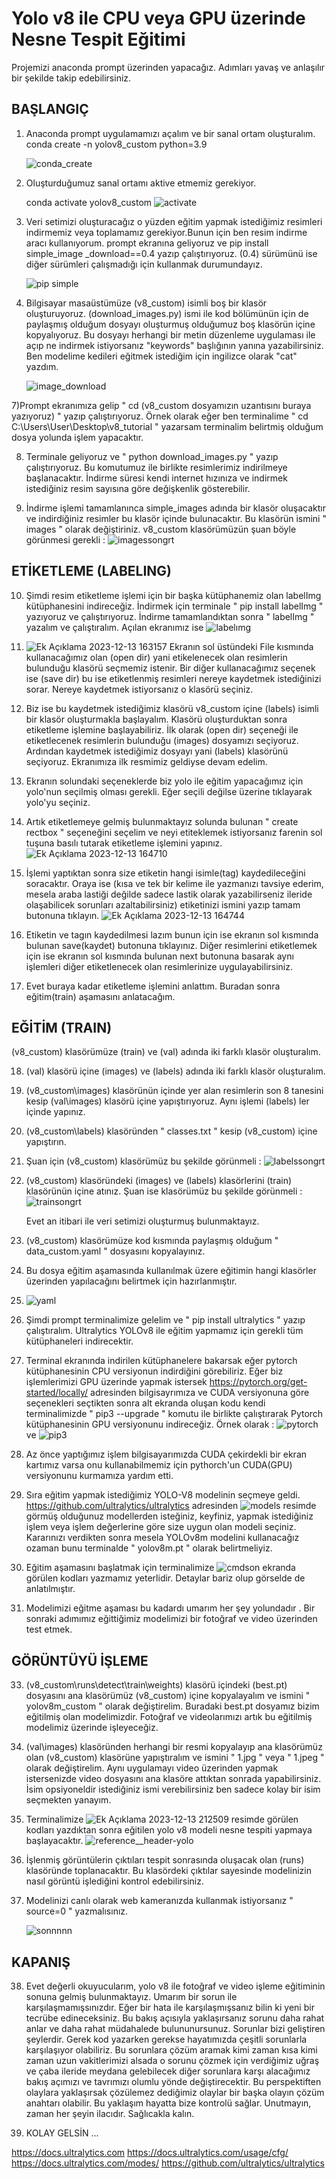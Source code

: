 # Yolo v8 ile CPU veya GPU üzerinde Nesne Tespit Eğitimi

Projemizi anaconda prompt üzerinden yapacağız. Adımları yavaş ve anlaşılır bir şekilde takip edebilirsiniz.

## BAŞLANGIÇ ##

1) Anaconda prompt uygulamamızı açalım ve bir sanal ortam oluşturalım.
    conda create -n yolov8_custom python=3.9

    ![conda_create](https://github.com/Poyqraz/Custom-YOLO-v8-Object-Detection-on-CPU-GPU/assets/48729799/01e82d3a-5bac-4a60-9b6c-affc139411ba)

3) Oluşturduğumuz sanal ortamı aktive etmemiz gerekiyor.

   conda activate yolov8_custom
   ![activate](https://github.com/Poyqraz/Custom-YOLO-v8-Object-Detection-on-CPU-GPU/assets/48729799/4f27f433-48a0-46f1-9fe3-b3655b1e449a)

5) Veri setimizi oluşturacağız o yüzden eğitim yapmak istediğimiz resimleri indirmemiz veya toplamamız gerekiyor.Bunun için ben resim indirme aracı kullanıyorum. prompt ekranına geliyoruz ve
   pip install simple_image _download==0.4 yazıp çalıştırıyoruz. (0.4) sürümünü ise diğer sürümleri çalışmadığı için kullanmak durumundayız. 

   ![pip simple](https://github.com/Poyqraz/Custom-YOLO-v8-Object-Detection-on-CPU-GPU/assets/48729799/823e7767-7e3f-46f5-83bc-5d4869104fb4)

6) Bilgisayar masaüstümüze (v8_custom) isimli boş bir klasör oluşturuyoruz. (download_images.py) ismi ile kod bölümünün için de paylaşmış olduğum dosyayı oluşturmuş olduğumuz boş klasörün içine kopyalıyoruz. Bu dosyayı herhangi bir metin düzenleme uygulaması ile açıp ne indirmek istiyorsanız "keywords" başlığının yanına yazabilirsiniz. Ben modelime kedileri eğitmek istediğim için ingilizce olarak "cat" yazdım.
   
   ![image_download](https://github.com/Poyqraz/Custom-YOLO-v8-Object-Detection-on-CPU-GPU/assets/48729799/0ab21af6-6d92-4e2a-a1c6-ea94446d445f)


7)Prompt ekranımıza gelip " cd (v8_custom dosyamızın uzantısını buraya yazıyoruz) " yazıp çalıştırıyoruz. Örnek olarak eğer ben terminalime " cd C:\Users\User\Desktop\v8_tutorial " yazarsam terminalim belirtmiş olduğum dosya yolunda işlem yapacaktır.
   

8) Terminale geliyoruz ve " python download_images.py " yazıp çalıştırıyoruz. Bu komutumuz ile birlikte resimlerimiz indirilmeye başlanacaktır. İndirme süresi kendi internet hızınıza ve indirmek istediğiniz resim sayısına göre değişkenlik gösterebilir.

9) İndirme işlemi tamamlanınca simple_images adında bir klasör oluşacaktır ve indirdiğiniz resimler bu klasör içinde bulunacaktır. Bu klasörün ismini " images " olarak değiştiriniz. v8_custom klasörümüzün şuan böyle görünmesi gerekli :  ![imagessongrt](https://github.com/Poyqraz/Custom-YOLO-v8-Object-Detection-on-CPU-GPU/assets/48729799/3425a756-f4a5-44f2-9160-9a60f1f66b57)

## ETİKETLEME (LABELING) ##

10) Şimdi resim etiketleme işlemi için bir başka kütüphanemiz olan labelImg kütüphanesini indireceğiz. İndirmek için terminale " pip install labelImg " yazıyoruz ve çalıştırıyoruz. İndirme tamamlandıktan sonra " labelImg " yazalım ve çalıştıralım. Açılan ekranımız ise ![labelımg](https://github.com/Poyqraz/Custom-YOLO-v8-Object-Detection-on-CPU-GPU/assets/48729799/30f789e3-da4e-4dc0-9a95-5395f4c9b408)

11) ![Ek Açıklama 2023-12-13 163157](https://github.com/Poyqraz/Custom-YOLO-v8-Object-Detection-on-CPU-GPU/assets/48729799/a5aa3357-f441-480a-a1c0-de3a884edacf) Ekranın sol üstündeki File kısmında kullanacağımız olan (open dir) yani etikelenecek olan resimlerin bulunduğu klasörü seçmemiz istenir. Bir diğer kullanacağımız seçenek ise (save dir) bu ise etiketlenmiş resimleri nereye kaydetmek istediğinizi sorar. Nereye kaydetmek istiyorsanız o klasörü seçiniz.

12) Biz ise bu kaydetmek istediğimiz klasörü v8_custom içine (labels) isimli bir klasör oluşturmakla başlayalım. Klasörü oluşturduktan sonra etiketleme işlemine başlayabiliriz. İlk olarak (open dir) seçeneği ile etiketlecenek resimlerin bulunduğu (images) dosyamızı seçiyoruz. Ardından kaydetmek istediğimiz dosyayı yani (labels) klasörünü seçiyoruz. Ekranımıza ilk resmimiz geldiyse devam edelim.

13) Ekranın solundaki seçeneklerde biz yolo ile eğitim yapacağımız için yolo'nun seçilmiş olması gerekli. Eğer seçili değilse üzerine tıklayarak yolo'yu seçiniz.

14) Artık etiketlemeye gelmiş bulunmaktayız solunda bulunan " create rectbox " seçeneğini seçelim ve neyi etiteklemek istiyorsanız farenin sol tuşuna basılı tutarak etiketleme işlemini yapınız. ![Ek Açıklama 2023-12-13 164710](https://github.com/Poyqraz/Custom-YOLO-v8-Object-Detection-on-CPU-GPU/assets/48729799/3672ab08-f153-4fa9-9517-c0abcc3abefc)


15) İşlemi yaptıktan sonra size etiketin hangi isimle(tag) kaydedileceğini soracaktır. Oraya ise (kısa ve tek bir kelime ile yazmanızı tavsiye ederim, mesela araba lastiği değilde sadece lastik olarak yazabilirseniz ileride olaşabilicek sorunları azaltabilirsiniz) etiketinizi ismini yazıp tamam butonuna tıklayın.  ![Ek Açıklama 2023-12-13 164744](https://github.com/Poyqraz/Custom-YOLO-v8-Object-Detection-on-CPU-GPU/assets/48729799/e5853555-8dc1-4e40-84c4-da69aca1449c)


16) Etiketin ve tagın kaydedilmesi lazım bunun için ise ekranın sol kısmında bulunan save(kaydet) butonuna tıklayınız. Diğer resimlerini etiketlemek için ise ekranın sol kısmında bulunan next butonuna basarak aynı işlemleri diğer etiketlenecek olan resimlerinize uygulayabilirsiniz.

17) Evet buraya kadar etiketleme işlemini anlattım. Buradan sonra eğitim(train) aşamasını anlatacağım.

## EĞİTİM (TRAIN) ##

(v8_custom) klasörümüze (train) ve (val) adında iki farklı klasör oluşturalım.

18) (val) klasörü içine (images) ve (labels) adında iki farklı klasör oluşturalım.

19) (v8_custom\images) klasörünün içinde yer alan resimlerin son 8 tanesini kesip (val\images) klasörü içine yapıştırıyoruz. Aynı işlemi (labels) ler içinde yapınız.
20) (v8_custom\labels) klasöründen " classes.txt " kesip (v8_custom) içine yapıştırın.

21) Şuan için (v8_custom) klasörümüz bu şekilde görünmeli :  ![labelssongrt](https://github.com/Poyqraz/Custom-YOLO-v8-Object-Detection-on-CPU-GPU/assets/48729799/c0bace79-4f5f-41bb-9382-85349d30adee)

22) (v8_custom) klasöründeki (images) ve (labels) klasörlerini (train) klasörünün içine atınız.
     Şuan ise klasörümüz bu şekilde görünmeli : ![trainsongrt](https://github.com/Poyqraz/Custom-YOLO-v8-Object-Detection-on-CPU-GPU/assets/48729799/723d5b6f-4673-4519-a03f-b26715261969)

    Evet an itibari ile veri setimizi oluşturmuş bulunmaktayız.

23) (v8_custom) klasörümüze kod kısmında paylaşmış olduğum " data_custom.yaml " dosyasını kopyalayınız.
24) Bu dosya eğitim aşamasında kullanılmak üzere eğitimin hangi klasörler üzerinden yapılacağını belirtmek için hazırlanmıştır.

25) ![yaml](https://github.com/Poyqraz/Custom-YOLO-v8-Object-Detection-on-CPU-GPU/assets/48729799/2268ce9e-f874-4a6e-b4df-9071b4df901d)

26) Şimdi prompt terminalimize gelelim ve " pip install ultralytics " yazıp çalıştıralım. Ultralytics YOLOv8 ile eğitim yapmamız için gerekli tüm kütüphaneleri indirecektir.

27) Terminal ekranında indirilen kütüphanelere bakarsak eğer pytorch kütüphanesinin CPU versiyonun indirdiğini görebiliriz. Eğer biz işlemlerimizi GPU üzerinde yapmak istersek https://pytorch.org/get-started/locally/ adresinden bilgisayrımıza ve CUDA versiyonuna göre seçenekleri seçtikten sonra alt ekranda oluşan kodu kendi terminalimizde 
" pip3 --upgrade " komutu ile birlikte çalıştırarak Pytorch kütüphanesinin GPU versiyonunu indireceğiz. Örnek olarak :  ![pytorch](https://github.com/Poyqraz/Custom-YOLO-v8-Object-Detection-on-CPU-GPU/assets/48729799/0391c938-0a92-4146-b30d-cc70fbd3c126) ve ![pip3](https://github.com/Poyqraz/Custom-YOLO-v8-Object-Detection-on-CPU-GPU/assets/48729799/d98f2be4-fd72-4841-af01-dd8013dec101)

28) Az önce yaptığımız işlem bilgisayarımızda CUDA çekirdekli bir ekran kartımız varsa onu kullanabilmemiz için pythorch'un CUDA(GPU) versiyonunu kurmamıza yardım etti.

29) Sıra eğitim yapmak istediğimiz YOLO-V8 modelinin seçmeye geldi. https://github.com/ultralytics/ultralytics adresinden 
![models](https://github.com/Poyqraz/Custom-YOLO-v8-Object-Detection-on-CPU-GPU/assets/48729799/c32ef039-aa52-493c-905c-a2404ab93cc3) resimde görmüş olduğunuz modellerden isteğiniz, keyfiniz, yapmak istediğiniz işlem veya işlem değerlerine göre size uygun olan modeli seçiniz. Kararınızı verdikten sonra mesela YOLOv8m modelini kullanacağız ozaman bunu terminalde " yolov8m.pt " olarak belirtmeliyiz.

30) Eğitim aşamasını başlatmak için terminalimize 
![cmdson](https://github.com/Poyqraz/Custom-YOLO-v8-Object-Detection-on-CPU-GPU/assets/48729799/748b1d7b-c251-45fd-a17b-a60c9d66a95c)  ekranda görülen kodları yazmamız yeterlidir. Detaylar bariz olup görselde de anlatılmıştır.

31) Modelimizi eğitme aşaması bu kadardı umarım her şey yolundadır . Bir sonraki adımımız eğittiğimiz modelimizi bir fotoğraf ve video üzerinden test etmek.

## GÖRÜNTÜYÜ İŞLEME ##

33) (v8_custom\runs\detect\train\weights) klasörü içindeki (best.pt) dosyasını ana klasörümüz (v8_custom) içine kopyalayalım ve ismini " yolov8m_custom " olarak değiştirelim. Buradaki best.pt dosyamız bizim eğitilmiş olan modelimizdir. Fotoğraf ve videolarımızı artık bu eğitilmiş modelimiz üzerinde işleyeceğiz.

34) (val\images) klasöründen herhangi bir resmi kopyalayıp ana klasörümüz olan (v8_custom) klasörüne yapıştıralım ve ismini " 1.jpg " veya " 1.jpeg " olarak değiştirelim. Aynı uygulamayı video üzerinden yapmak istersenizde video dosyasını ana klasöre attıktan sonrada yapabilirsiniz. İsim opsiyoneldir istediğiniz ismi verebilirsiniz ben sadece kolay bir isim seçmekten yanayım.

35) Terminalimize ![Ek Açıklama 2023-12-13 212509](https://github.com/Poyqraz/Custom-YOLO-v8-Object-Detection-on-CPU-GPU/assets/48729799/017abff9-09fd-4d8e-93b4-09d65605e81c) resimde görülen kodları yazdıktan sonra eğitilen yolo v8 modeli nesne tespiti yapmaya başlayacaktır. ![reference__header-yolo](https://github.com/Poyqraz/Custom-YOLO-v8-Object-Detection-on-CPU-GPU/assets/48729799/521cc488-8f58-4ee4-a397-be23462c06af)


36) İşlenmiş görüntülerin çıktıları tespit sonrasında oluşacak olan (runs) klasöründe toplanacaktır. Bu klasördeki çıktılar sayesinde modelinizin nasıl görüntü işlediğini kontrol edebilirsiniz.

37) Modelinizi canlı olarak web kameranızda kullanmak istiyorsanız " source=0 " yazmalısınız.

    ![sonnnnn](https://github.com/Poyqraz/Custom-YOLO-v8-Object-Detection-on-CPU-GPU/assets/48729799/9ad27e69-d046-4e20-98dc-2276a3a4e051)


## KAPANIŞ ##

38) Evet değerli okuyucularım, yolo v8 ile fotoğraf ve video işleme eğitiminin sonuna gelmiş bulunmaktayız. Umarım bir sorun ile karşılaşmamışsınızdır. Eğer bir hata ile karşılaşmışsanız bilin ki yeni bir tecrübe edineceksiniz. Bu bakış açısıyla yaklaşırsanız sorunu daha rahat anlar ve daha rahat müdahalede bulununursunuz. Sorunlar bizi geliştiren şeylerdir. Gerek kod yazarken gerekse hayatımızda çeşitli sorunlarla karşılaşıyor olabiliriz. Bu sorunlara çözüm aramak kimi zaman kısa kimi zaman uzun vakitlerimizi alsada o sorunu çözmek için verdiğimiz uğraş ve çaba ileride meydana gelebilecek diğer sorunlara karşı alacağımız bakış açımızı ve tavrımızı olumlu yönde değiştirecektir. Bu perspektiften olaylara yaklaşırsak çözülemez dediğimiz olaylar bir başka olayın çözüm anahtarı olabilir. Bu yaklaşım hayatta bize kontrolü sağlar. Unutmayın, zaman her şeyin ilacıdır. Sağlıcakla kalın.
   
40) KOLAY GELSİN ...

https://docs.ultralytics.com
https://docs.ultralytics.com/usage/cfg/
https://docs.ultralytics.com/modes/
https://github.com/ultralytics/ultralytics












